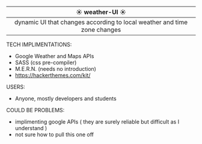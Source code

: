 # <center > 

| <center>☀️ weather-UI ☀️
|-
| <center>dynamic UI that changes according to local weather and time zone changes

TECH IMPLIMENTATIONS:

- Google Weather and Maps APIs
- SASS (css pre-compiler)
- M.E.R.N. (needs no introduction)
- https://hackerthemes.com/kit/

USERS:
- Anyone, mostly developers and students

COULD BE PROBLEMS:
- implimenting google APIs ( they are surely reliable but difficult as I understand )
- not sure how to pull this one off
